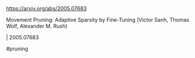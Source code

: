 https://arxiv.org/abs/2005.07683

Movement Pruning: Adaptive Sparsity by Fine-Tuning (Victor Sanh, Thomas Wolf, Alexander M. Rush)

| 2005.07683

#pruning